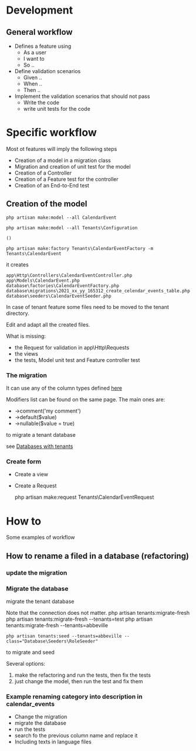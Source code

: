 # Development


## General workflow

* Defines a feature using
  * As a user
  * I want to 
  * So ..
* Define validation scenarios
  * Given ..
  * When ..
  * Then ..
* Implement the validation scenarios that should not pass
  * Write the code
  * write unit tests for the code

  
# Specific workflow
Most ot features will imply the following steps

* Creation of a model in a migration class
* Migration and creation of unit test for the model
* Creation of a Controller
* Creation of a Feature test for the controller
* Creation of an End-to-End test

## Creation of the model

    php artisan make:model --all CalendarEvent
    
    php artisan make:model --all Tenants\Configuration
    
    ()
    
    php artisan make:factory Tenants\CalendarEventFactory -m Tenants\CalendarEvent
    
it creates

    app\Http\Controllers\CalendarEventController.php
    app\Models\CalendarEvent.php
    database\factories\CalendarEventFactory.php
    database\migrations\2021_xx_yy_165312_create_celendar_events_table.php
    database\seeders\CalendarEventSeeder.php

In case of tenant feature some files need to be moved to the tenant directory.

Edit and adapt all the created files.
    
What is missing:

* the Request for validation in app\Http\Requests
* the views
* the tests, Model unit test and Feature controller test


### The migration

It can use any of the column types defined [here](https://laravel.com/docs/8.x/migrations#creating-columns)

Modifiers list can be found on the same page. The main ones are:
* ->comment('my comment')
* ->default($value)
* ->nullable($value = true)

to migrate a tenant database

see [Databases with tenants](databases_with_tenants.md)


### Create form

* Create a view
* Create a Request

    php artisan make:request Tenants\CalendarEventRequest

# How to

Some examples of workflow

## How to rename a filed in a database (refactoring)

### update the migration
### Migrate the database

migrate the tenant database

Note that the connection does not matter.
    php artisan tenants:migrate-fresh
    php artisan tenants:migrate-fresh --tenants=test
    php artisan tenants:migrate-fresh --tenants=abbeville
    
    php artisan tenants:seed --tenants=abbeville --class="Database\Seeders\RoleSeeder"
    
to migrate and seed
     

Several options: 
1. make the refactoring and run the tests, then fix the tests
1. just change the model, then run the test and fix them

### Example renaming category into description in calendar_events
* Change the migration
* migrate the database
* run the tests
* search fo the previous column name and replace it
* Including texts in language files
